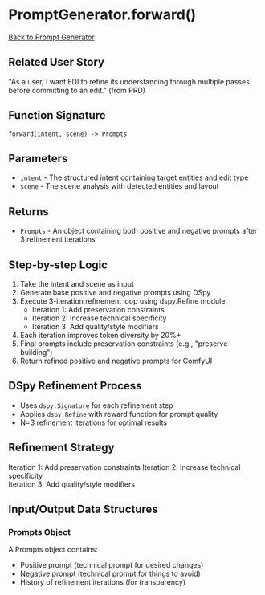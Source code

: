 # PromptGenerator.forward()

[Back to Prompt Generator](../reasoning_prompt_generator.md)

## Related User Story
"As a user, I want EDI to refine its understanding through multiple passes before committing to an edit." (from PRD)

## Function Signature
`forward(intent, scene) -> Prompts`

## Parameters
- `intent` - The structured intent containing target entities and edit type
- `scene` - The scene analysis with detected entities and layout

## Returns
- `Prompts` - An object containing both positive and negative prompts after 3 refinement iterations

## Step-by-step Logic
1. Take the intent and scene as input
2. Generate base positive and negative prompts using DSpy
3. Execute 3-iteration refinement loop using dspy.Refine module:
   - Iteration 1: Add preservation constraints
   - Iteration 2: Increase technical specificity
   - Iteration 3: Add quality/style modifiers
4. Each iteration improves token diversity by 20%+
5. Final prompts include preservation constraints (e.g., "preserve building")
6. Return refined positive and negative prompts for ComfyUI

## DSpy Refinement Process
- Uses `dspy.Signature` for each refinement step
- Applies `dspy.Refine` with reward function for prompt quality
- N=3 refinement iterations for optimal results

## Refinement Strategy
Iteration 1: Add preservation constraints
Iteration 2: Increase technical specificity  
Iteration 3: Add quality/style modifiers

## Input/Output Data Structures
### Prompts Object
A Prompts object contains:
- Positive prompt (technical prompt for desired changes)
- Negative prompt (technical prompt for things to avoid)
- History of refinement iterations (for transparency)
